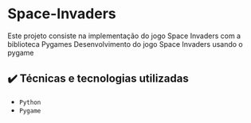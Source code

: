 # Space-Invaders

Este projeto consiste  na implementação do jogo Space Invaders com a biblioteca Pygames
Desenvolvimento do jogo Space Invaders usando o pygame

## ✔️ Técnicas e tecnologias utilizadas

- ``Python``
- ``Pygame``
